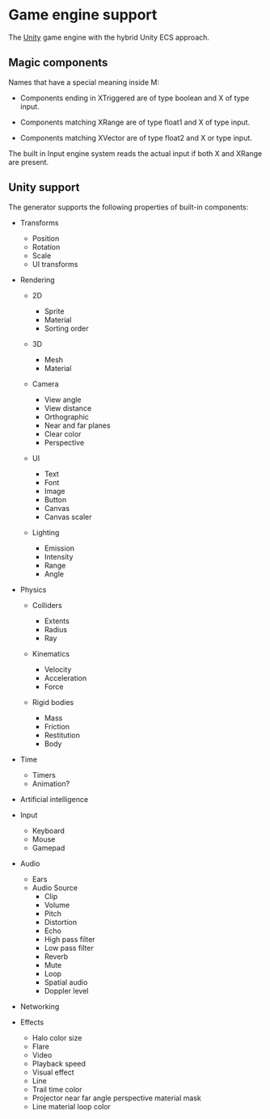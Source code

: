 # Game engine support

The [Unity] game engine with the hybrid Unity ECS approach.

## Magic components

Names that have a special meaning inside M:

* Components ending in XTriggered are of type boolean and X of type input.

* Components matching XRange are of type float1 and X of type input.

* Components matching XVector are of type float2 and X or type input.

The built in Input engine system reads the actual input if both X and XRange are present.

## Unity support

The generator supports the following properties of built-in components:

* Transforms
  * Position
  * Rotation
  * Scale
  * UI transforms

* Rendering
  * 2D
    * Sprite
    * Material
    * Sorting order

  * 3D
    * Mesh
    * Material

  * Camera
    * View angle
    * View distance
    * Orthographic
    * Near and far planes
    * Clear color
    * Perspective

  * UI
    * Text
    * Font
    * Image
    * Button
    * Canvas
    * Canvas scaler

  * Lighting
    * Emission
    * Intensity
    * Range
    * Angle

* Physics
  * Colliders
    * Extents
    * Radius
    * Ray
  * Kinematics
    * Velocity
    * Acceleration
    * Force

  * Rigid bodies
    * Mass
    * Friction
    * Restitution
    * Body

* Time
  * Timers
  * Animation?

* Artificial intelligence

* Input
  * Keyboard
  * Mouse
  * Gamepad

* Audio
  * Ears
  * Audio Source
    * Clip
    * Volume
    * Pitch
    * Distortion
    * Echo
    * High pass filter
    * Low pass filter
    * Reverb
    * Mute
    * Loop
    * Spatial audio
    * Doppler level

* Networking

* Effects
  * Halo color size
  * Flare
  * Video
  * Playback speed
  * Visual effect
  * Line
  * Trail time color
  * Projector near far angle perspective material mask
  * Line material loop color

[Unity]: https://unity.com/
